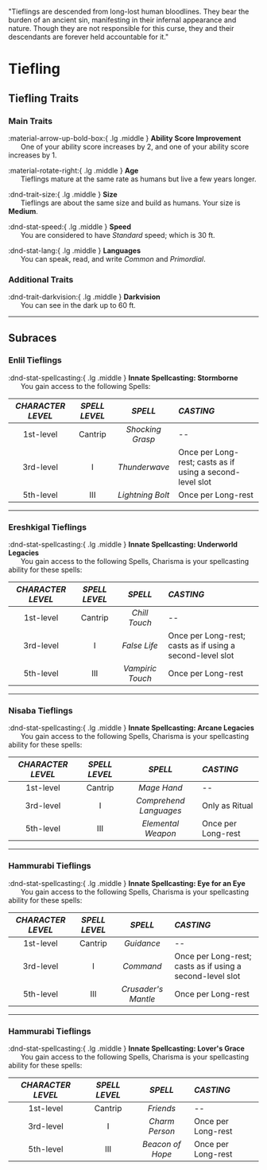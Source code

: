 <p style="text-align: center;">

"Tieflings are descended from long-lost human bloodlines. They bear the burden of an ancient sin, manifesting in their infernal appearance and nature. Though they are not responsible for this curse, they and their descendants are forever held accountable for it."

</p>

# Tiefling

## Tiefling Traits

### Main Traits

:material-arrow-up-bold-box:{ .lg .middle } **Ability Score Improvement**  
&ensp;&ensp;&ensp; One of your ability score increases by 2, and one of your ability score increases by 1.

:material-rotate-right:{ .lg .middle } **Age**   
&ensp;&ensp;&ensp; Tieflings mature at the same rate as humans but live a few years longer.

:dnd-trait-size:{ .lg .middle }  **Size**  
&ensp;&ensp;&ensp; Tieflings are about the same size and build as humans. Your size is **Medium**.

:dnd-stat-speed:{ .lg .middle } **Speed**  
&ensp;&ensp;&ensp; You are considered to have *Standard* speed; which is 30 ft.

:dnd-stat-lang:{ .lg .middle } **Languages**  
&ensp;&ensp;&ensp; You can speak, read, and write *Common* and *Primordial*.

### Additional Traits

:dnd-trait-darkvision:{ .lg .middle } **Darkvision**  
&ensp;&ensp;&ensp; You can see in the dark up to 60 ft.

---

## Subraces

### Enlil Tieflings

:dnd-stat-spellcasting:{ .lg .middle } **Innate Spellcasting: Stormborne**  
&ensp;&ensp;&ensp; You gain access to the following Spells:

| ***CHARACTER LEVEL*** |***SPELL LEVEL***|***SPELL***|***CASTING***|
|:---:|:---:|:---:|:---|
|1st-level| Cantrip | *Shocking Grasp* | -- |
|3rd-level| I | *Thunderwave* | Once per Long-rest; casts as if using a second-level slot |
|5th-level| III | *Lightning Bolt* | Once per Long-rest |

---

### Ereshkigal Tieflings

:dnd-stat-spellcasting:{ .lg .middle } **Innate Spellcasting: Underworld Legacies**  
&ensp;&ensp;&ensp; You gain access to the following Spells, Charisma is your spellcasting ability for these spells:

| ***CHARACTER LEVEL*** |***SPELL LEVEL***|***SPELL***|***CASTING***|
|:---:|:---:|:---:|:---|
|1st-level| Cantrip | *Chill Touch* | -- |
|3rd-level| I | *False Life* | Once per Long-rest; casts as if using a second-level slot |
|5th-level| III | *Vampiric Touch* | Once per Long-rest |

---

### Nisaba Tieflings

:dnd-stat-spellcasting:{ .lg .middle } **Innate Spellcasting: Arcane Legacies**  
&ensp;&ensp;&ensp; You gain access to the following Spells, Charisma is your spellcasting ability for these spells:

| ***CHARACTER LEVEL*** |***SPELL LEVEL***|***SPELL***|***CASTING***|
|:---:|:---:|:---:|:---|
|1st-level| Cantrip | *Mage Hand* | -- |
|3rd-level| I | *Comprehend Languages* | Only as Ritual |
|5th-level| III | *Elemental Weapon* | Once per Long-rest |

---

### Hammurabi Tieflings

:dnd-stat-spellcasting:{ .lg .middle } **Innate Spellcasting: Eye for an Eye**  
&ensp;&ensp;&ensp; You gain access to the following Spells, Charisma is your spellcasting ability for these spells:

| ***CHARACTER LEVEL*** |***SPELL LEVEL***|***SPELL***|***CASTING***|
|:---:|:---:|:---:|:---|
|1st-level| Cantrip | *Guidance* | -- |
|3rd-level| I | *Command* | Once per Long-rest; casts as if using a second-level slot |
|5th-level| III | *Crusader's Mantle* | Once per Long-rest |

---

### Hammurabi Tieflings

:dnd-stat-spellcasting:{ .lg .middle } **Innate Spellcasting: Lover's Grace**  
&ensp;&ensp;&ensp; You gain access to the following Spells, Charisma is your spellcasting ability for these spells:

| ***CHARACTER LEVEL*** |***SPELL LEVEL***|***SPELL***|***CASTING***|
|:---:|:---:|:---:|:---|
|1st-level| Cantrip | *Friends* | -- |
|3rd-level| I | *Charm Person* | Once per Long-rest |
|5th-level| III | *Beacon of Hope* | Once per Long-rest |